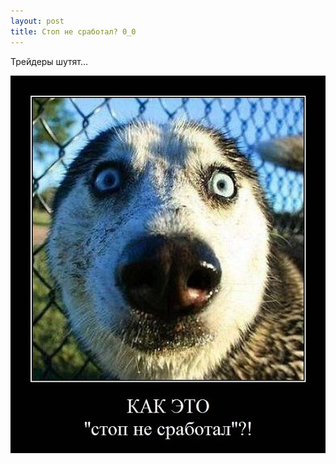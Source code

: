 ```yaml
---
layout: post
title: Стоп не сработал? 0_0
---
```


Трейдеры шутят...

![Стоп не сработал](/media/images/nonstop.jpg)

